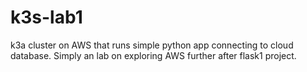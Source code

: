 # k3s-lab1
k3a cluster on AWS that runs simple python app connecting to cloud database. Simply an lab on exploring AWS further after flask1 project.
